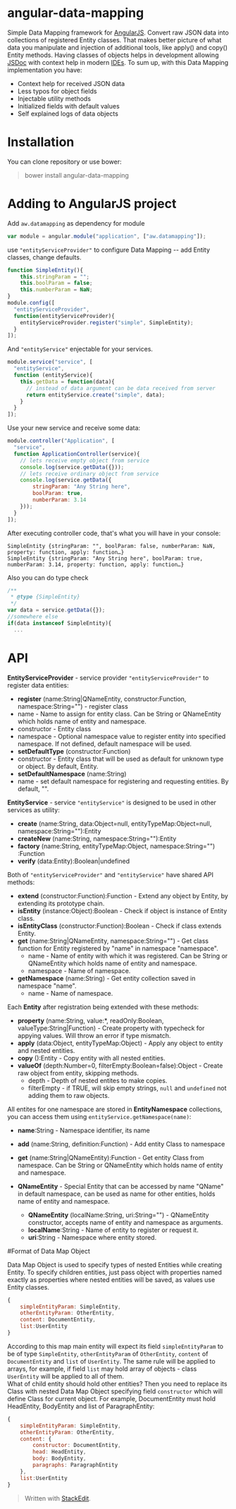 # angular-data-mapping
Simple Data Mapping framework for [AngularJS](https://angularjs.org/). Convert raw JSON data into collections of registered Entity classes. That makes better picture of what data you manipulate and injection of additional tools, like apply() and copy() Entity methods. Having classes of objects helps in development allowing [JSDoc](http://usejsdoc.org/) with context help in modern [IDEs](http://www.jetbrains.com/webstorm/).
To sum up, with this Data Mapping implementation you have:
 * Context help for received JSON data
 * Less typos for object fields
 * Injectable utility methods
 * Initialized fields with default values
 * Self explained logs of data objects

# Installation
You can clone repository or use bower:
> bower install angular-data-mapping

# Adding to AngularJS project
Add `aw.datamapping` as dependency for module
```javascript
var module = angular.module("application", ["aw.datamapping"]);
```
use `"entityServiceProvider"` to configure Data Mapping -- add Entity classes, change defaults. 
```javascript
function SimpleEntity(){
	this.stringParam = "";
	this.boolParam = false;
	this.numberParam = NaN;
}
module.config([
  "entityServiceProvider",
  function(entityServiceProvider){
    entityServiceProvider.register("simple", SimpleEntity);
  }
]);
```
And `"entityService"` enjectable for your services.
```javascript
module.service("service", [
  "entityService",
  function (entityService){
    this.getData = function(data){
      // instead of data argument can be data received from server
      return entityService.create("simple", data);
    }
  }
]);
```
Use your new service and receive some data:
```javascript
module.controller("Application", [
  "service",
  function ApplicationController(service){
    // lets receive empty object from service
    console.log(service.getData({}));
    // lets receive ordinary object from service
    console.log(service.getData({
	    stringParam: "Any String here",
	    boolParam: true,
	    numberParam: 3.14
    }));
  }
]);
```
After executing controller code, that's what you will have in your console:
```
SimpleEntity {stringParam: "", boolParam: false, numberParam: NaN, property: function, apply: function…}
SimpleEntity {stringParam: "Any String here", boolParam: true, numberParam: 3.14, property: function, apply: function…}
```
Also you can do type check
```javascript
/**
 * @type {SimpleEntity}
 */
var data = service.getData({});
//somewhere else
if(data instanceof SimpleEntity){
  ...
```

# API
**EntityServiceProvider** - service provider `"entityServiceProvider"` to register data entities:
* **register** (name:String|QNameEntity, constructor:Function, namespace:String="") - register class 
 * name - Name to assign for entity class. Can be String or QNameEntity which holds name of entity and namespace.
 * constructor - Entity class 
 * namespace - Optional namespace value to register entity into specified namespace. If not defined, default namespace will be used.
* **setDefaultType** (constructor:Function)
 * constructor - Entity class that will be used as default for unknown type or object. By default, Entity.
* **setDefaultNamespace** (name:String) 
 * name - set default namespace for registering and requesting entities. By default, "".

**EntityService** - service `"entityService"` is designed to be used in other services as utility:
* **create** (name:String, data:Object=null, entityTypeMap:Object=null, namespace:String=""):Entity
* **createNew** (name:String, namespace:String=""):Entity
* **factory** (name:String, entityTypeMap:Object, namespace:String="") :Function
* **verify** (data:Entity):Boolean|undefined

Both of `"entityServiceProvider"` and `"entityService"` have shared API methods:
* **extend** (constructor:Function):Function - Extend any object by Entity, by extending its prototype chain.
* **isEntity** (instance:Object):Boolean - Check if object is instance of Entity class.
* **isEntityClass** (constructor:Function):Boolean - Check if class extends Entity.
* **get** (name:String|QNameEntity, namespace:String="") - Get class function for Entity registered by "name" in namespace "namespace".
	* name - Name of entity with which it was registered. Can be String or QNameEntity which holds name of entity and namespace.
	* namespace - Name of namespace.
* **getNamespace** (name:String) - Get entity collection saved in namespace "name".
	* name - Name of namespace.

Each **Entity** after registration being extended with these methods:
* **property** (name:String, value:*, readOnly:Boolean, valueType:String|Function) - Create property with typecheck for appying values. Will throw an error if type mismatch.
* **apply** (data:Object, entityTypeMap:Object) - Apply any object to entity and nested entities.
* **copy** ():Entity - Copy entity with all nested entities.
* **valueOf** (depth:Number=0, filterEmpty:Boolean=false):Object - Create raw object from entity, skipping methods.
	* depth - Depth of nested entites to make copies.
	* filterEmpty - if TRUE, will skip empty strings, `null` and `undefined` not adding them to raw objects.

All entites for one namespace are stored in **EntityNamespace** collections, you can access them using `entityService.getNamespace(name)`:
* **name**:String - Namespace identifier, its name
* **add** (name:String, definition:Function) - Add entity Class to namespace
* **get** (name:String|QNameEntity):Function - Get entity Class from namespace. Can be String or QNameEntity which holds name of entity and namespace.

* **QNameEntity** - Special Entity that can be accessed by name "QName" in default namespace, can be used as name for other entities, holds name of entity and namespace.
	* **QNameEntity** (localName:String, uri:String="") - QNameEntity constructor, accepts name of entity and namespace as arguments.
	* **localName**:String - Name of entity to register or request it.
	* **uri**:String - Namespace where entity stored.

#Format of Data Map Object

Data Map Object is used to specify types of nested Entities while creating Entity. To specify children entities, just pass object with properties named exactly as properties where nested entities will be saved, as values use Entity classes.
```javascript
{
	simpleEntityParam: SimpleEntity,
	otherEntityParam: OtherEntity,
	content: DocumentEntity,
	list:UserEntity
}
```
According to this map main entity will expect its field `simpleEntityParam` to be of type `SimpleEntity`, `otherEntityParam` of `OtherEntity`, `content` of `DocumentEntity` and `list` of `UserEntity`. The same rule will be applied to arrays, for example, if field `list` may hold array of objects - class `UserEntity` will be applied to all of them.  
What of child entity should hold other entities? Then you need to replace its Class with nested Data Map Object specifying field `constructor` which will define Class for current object. For example, DocumentEntity must hold HeadEntity, BodyEntity and list of ParagraphEntity:
```javascript
{
	simpleEntityParam: SimpleEntity,
	otherEntityParam: OtherEntity,
	content: {
		constructor: DocumentEntity,
		head: HeadEntity,
		body: BodyEntity,
		paragraphs: ParagraphEntity
	},
	list:UserEntity
}
```

> Written with [StackEdit](https://stackedit.io/).